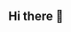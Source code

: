 ## Hi there 👋

<!--
**kolimaliganesh/kolimaliganesh** is a ✨ _special_ ✨ repository because its `README.md` (this file) appears on your GitHub profile.

Here are some ideas to get you started:

- 🔭 I’m currently pursuing my Bachelor's Degree In The Stream Of ARTIFICIAL INTELLIGENCE AND ROBOTICS
- 🌱 I’m currently learning Machine Learning and Editing
- 👯 I’m looking to collaborate on Editing, Developer
- 🤔 I’m looking for help with ...
- 💬 Ask me about ... Canva Editing, Ui Path, RPA, Python, PowerBI, SQL
- 📫 How to reach me: <br> 1. Linkedin:- https://www.linkedin.com/in/ganeshkolimali/ <br> 2. Mail:- kolimaleganesh462@gmail.com <br> 3. Contact:- +91 9010437462 <br> 
- 😄 Pronouns: 
- ⚡ Fun fact: ...
-->
